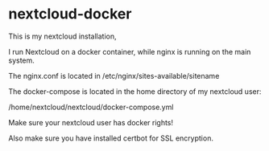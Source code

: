 # nextcloud-docker

This is my nextcloud installation,

I run Nextcloud on a docker container, while nginx is running on the main system.

The nginx.conf is located in /etc/nginx/sites-available/sitename

The docker-compose is located in the home directory of my nextcloud user:

/home/nextcloud/nextcloud/docker-compose.yml

Make sure your nextcloud user has docker rights!

Also make sure you have installed certbot for SSL encryption.
